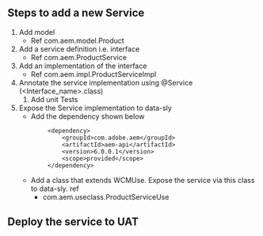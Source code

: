 ## Steps to add a new Service 

1. Add model 
    - Ref com.aem.model.Product
2. Add a service definition i.e. interface 
    - Ref com.aem.ProductService
3. Add an implementation of the interface 
    - Ref com.aem.impl.ProductServiceImpl
4. Annotate the service implementation using @Service (<Interface_name>.class)
    1. Add unit Tests 
5. Expose the Service implementation to data-sly 
    - Add the dependency shown below
    ```
            <dependency>
                <groupId>com.adobe.aem</groupId>
                <artifactId>aem-api</artifactId>
                <version>6.0.0.1</version>
                <scope>provided</scope>
            </dependency>

    ```
    - Add a class that extends WCMUse. Expose the service via this class to data-sly. ref 
        - com.aem.useclass.ProductServiceUse
    



## Deploy the service to UAT 

